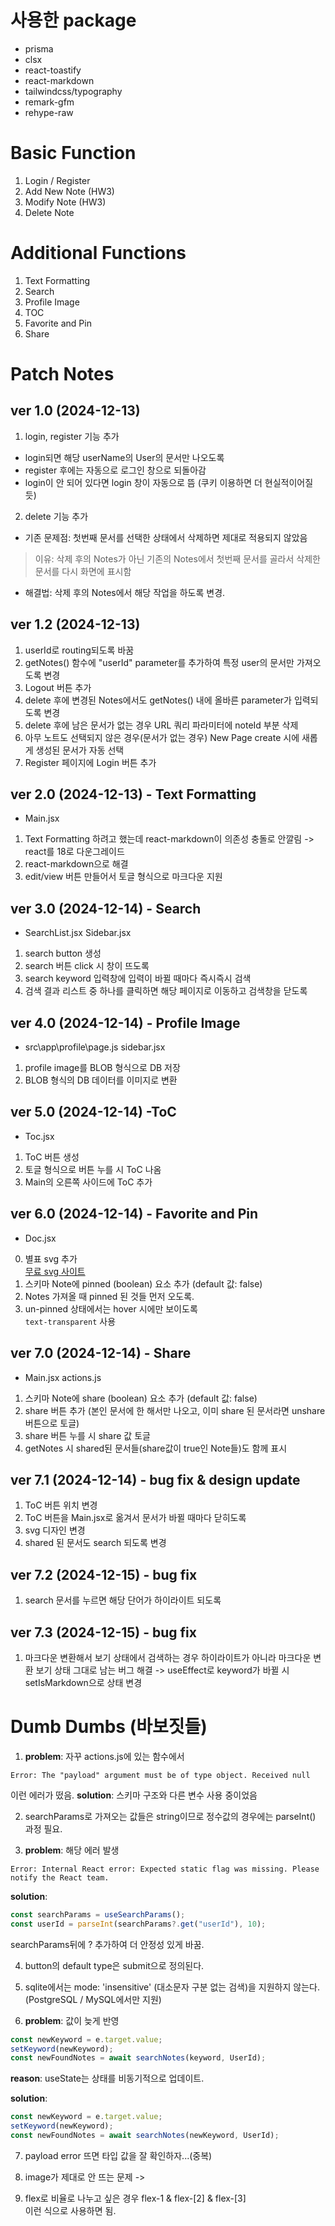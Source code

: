 # 사용한 package
* prisma
* clsx
* react-toastify
* react-markdown
* tailwindcss/typography
* remark-gfm
* rehype-raw

# Basic Function
1. Login / Register
2. Add New Note (HW3)
3. Modify Note (HW3)
4. Delete Note

# Additional Functions
1. Text Formatting
2. Search
3. Profile Image
4. TOC
5. Favorite and Pin
6. Share

# Patch Notes
## ver 1.0 (2024-12-13)
1. login, register 기능 추가
* login되면 해당 userName의 User의 문서만 나오도록
* register 후에는 자동으로 로그인 창으로 되돌아감
* login이 안 되어 있다면 login 창이 자동으로 뜸
(쿠키 이용하면 더 현실적이어질 듯)
2. delete 기능 추가
* 기존 문제점: 첫번째 문서를 선택한 상태에서 삭제하면 제대로 적용되지 않았음
> 이유: 삭제 후의 Notes가 아닌 기존의 Notes에서 첫번째 문서를 골라서 삭제한 문서를 다시 화면에 표시함
* 해결법: 삭제 후의 Notes에서 해당 작업을 하도록 변경.
## ver 1.2 (2024-12-13)
1. userId로 routing되도록 바꿈
2. getNotes() 함수에 "userId" parameter를 추가하여 특정 user의 문서만 가져오도록 변경
3. Logout 버튼 추가
4. delete 후에 변경된 Notes에서도 getNotes() 내에 올바른 parameter가 입력되도록 변경
5. delete 후에 남은 문서가 없는 경우 URL 쿼리 파라미터에 noteId 부분 삭제
6. 아무 노트도 선택되지 않은 경우(문서가 없는 경우) New Page create 시에 새롭게 생성된 문서가 자동 선택
7. Register 페이지에 Login 버튼 추가
## ver 2.0 (2024-12-13) - Text Formatting
+ Main.jsx
1. Text Formatting 하려고 했는데 react-markdown이 의존성 충돌로 안깔림
-> react를 18로 다운그레이드
2. react-markdown으로 해결  
3. edit/view 버튼 만들어서 토글 형식으로 마크다운 지원
## ver 3.0 (2024-12-14) - Search
+ SearchList.jsx Sidebar.jsx
1. search button 생성
2. search 버튼 click 시 창이 뜨도록
3. search keyword 입력창에 입력이 바뀔 때마다 즉시즉시 검색
4. 검색 결과 리스트 중 하나를 클릭하면 해당 페이지로 이동하고 검색창을 닫도록
## ver 4.0 (2024-12-14) - Profile Image
+ src\app\profile\page.js sidebar.jsx
1. profile image를 BLOB 형식으로 DB 저장
2. BLOB 형식의 DB 데이터를 이미지로 변환
## ver 5.0 (2024-12-14) -ToC
+ Toc.jsx
1. ToC 버튼 생성
2. 토글 형식으로 버튼 누를 시 ToC 나옴
3. Main의 오른쪽 사이드에 ToC 추가
## ver 6.0 (2024-12-14) - Favorite and Pin
+ Doc.jsx
0. 별표 svg 추가  
[무료 svg 사이트](https://heroicons.com/)
1. 스키마 Note에 pinned (boolean) 요소 추가 (default 값: false)
2. Notes 가져올 때 pinned 된 것들 먼저 오도록.
3. un-pinned 상태에서는 hover 시에만 보이도록  
`text-transparent` 사용
## ver 7.0 (2024-12-14) - Share
+ Main.jsx actions.js
1. 스키마 Note에 share (boolean) 요소 추가 (default 값: false)
2. share 버튼 추가 (본인 문서에 한 해서만 나오고, 이미 share 된 문서라면 unshare 버튼으로 토글)
3. share 버튼 누를 시 share 값 토글
4. getNotes 시 shared된 문서들(share값이 true인 Note들)도 함께 표시

## ver 7.1 (2024-12-14) - bug fix & design update
1. ToC 버튼 위치 변경
2. ToC 버튼을 Main.jsx로 옮겨서 문서가 바뀔 때마다 닫히도록
3. svg 디자인 변경
4. shared 된 문서도 search 되도록 변경

## ver 7.2 (2024-12-15) - bug fix
1. search 문서를 누르면 해당 단어가 하이라이트 되도록

## ver 7.3 (2024-12-15) - bug fix
1. 마크다운 변환해서 보기 상태에서 검색하는 경우 하이라이트가 아니라 마크다운 변환 보기 상태 그대로 남는 버그 해결
-> useEffect로 keyword가 바뀔 시 setIsMarkdown으로 상태 변경

# Dumb Dumbs (바보짓들)
1. **problem**: 자꾸 actions.js에 있는 함수에서 
```
Error: The "payload" argument must be of type object. Received null
```
이런 에러가 떴음.
**solution**: 스키마 구조와 다른 변수 사용 중이었음

2. searchParams로 가져오는 값들은 string이므로 정수값의 경우에는 parseInt() 과정 필요.

3. **problem**: 해당 에러 발생
```
Error: Internal React error: Expected static flag was missing. Please notify the React team.
```
**solution**: 
```jsx
const searchParams = useSearchParams();
const userId = parseInt(searchParams?.get("userId"), 10);
```
searchParams뒤에 ? 추가하여 더 안정성 있게 바꿈.

4. button의 default type은 submit으로 정의된다.

5. sqlite에서는 mode: 'insensitive' (대소문자 구분 없는 검색)을 지원하지 않는다.  
(PostgreSQL / MySQL에서만 지원)

6. **problem**: 값이 늦게 반영
```jsx
const newKeyword = e.target.value;
setKeyword(newKeyword);
const newFoundNotes = await searchNotes(keyword, UserId);
```

**reason**: useState는 상태를 비동기적으로 업데이트.  

**solution**: 
```jsx
const newKeyword = e.target.value;
setKeyword(newKeyword);
const newFoundNotes = await searchNotes(newKeyword, UserId);
```

7. payload error 뜨면 타입 값을 잘 확인하자...(중복)

8. image가 제대로 안 뜨는 문제
-> 

9. flex로 비율로 나누고 싶은 경우
flex-1 & flex-[2] & flex-[3]  
이런 식으로 사용하면 됨.